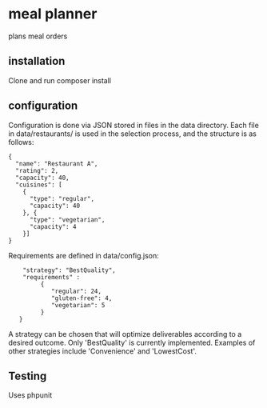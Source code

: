 # meal planner

plans meal orders

## installation

Clone and run composer install

## configuration

Configuration is done via JSON stored in files in the data directory. Each file in data/restaurants/ is used in the selection process, and the structure is as follows:

```
{
  "name": "Restaurant A",
  "rating": 2,
  "capacity": 40,
  "cuisines": [
	{
	  "type": "regular",
	  "capacity": 40
	}, {
	  "type": "vegetarian",
	  "capacity": 4
	}]
}
```

Requirements are defined in data/config.json:

```{
    "strategy": "BestQuality",
    "requirements" :
  	     {
 	        "regular": 24,
		    "gluten-free": 4,
            "vegetarian": 5
         }
   }
```


A strategy can be chosen that will optimize deliverables according to a desired outcome. Only 'BestQuality' is currently implemented. Examples of other strategies include 'Convenience'  and 'LowestCost'.

## Testing

Uses phpunit

